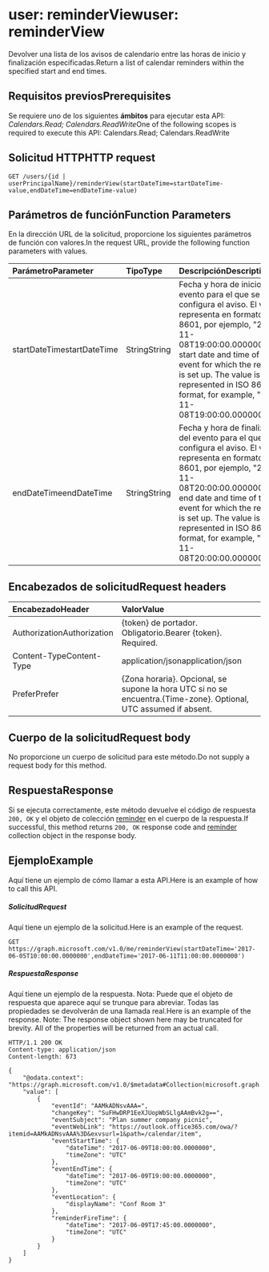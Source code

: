 # <a name="user-reminderview"></a><span data-ttu-id="a1bf0-101">user: reminderView</span><span class="sxs-lookup"><span data-stu-id="a1bf0-101">user: reminderView</span></span>
<span data-ttu-id="a1bf0-102">Devolver una lista de los avisos de calendario entre las horas de inicio y finalización especificadas.</span><span class="sxs-lookup"><span data-stu-id="a1bf0-102">Return a list of calendar reminders within the specified start and end times.</span></span> 

## <a name="prerequisites"></a><span data-ttu-id="a1bf0-103">Requisitos previos</span><span class="sxs-lookup"><span data-stu-id="a1bf0-103">Prerequisites</span></span>
<span data-ttu-id="a1bf0-104">Se requiere uno de los siguientes **ámbitos** para ejecutar esta API: *Calendars.Read; Calendars.ReadWrite*</span><span class="sxs-lookup"><span data-stu-id="a1bf0-104">One of the following scopes is required to execute this API: Calendars.Read; Calendars.ReadWrite</span></span>
## <a name="http-request"></a><span data-ttu-id="a1bf0-105">Solicitud HTTP</span><span class="sxs-lookup"><span data-stu-id="a1bf0-105">HTTP request</span></span>
<!-- { "blockType": "ignored" } -->
```http
GET /users/{id | userPrincipalName}/reminderView(startDateTime=startDateTime-value,endDateTime=endDateTime-value)
```

## <a name="function-parameters"></a><span data-ttu-id="a1bf0-106">Parámetros de función</span><span class="sxs-lookup"><span data-stu-id="a1bf0-106">Function Parameters</span></span>
<span data-ttu-id="a1bf0-107">En la dirección URL de la solicitud, proporcione los siguientes parámetros de función con valores.</span><span class="sxs-lookup"><span data-stu-id="a1bf0-107">In the request URL, provide the following function parameters with values.</span></span>

| <span data-ttu-id="a1bf0-108">Parámetro</span><span class="sxs-lookup"><span data-stu-id="a1bf0-108">Parameter</span></span>    | <span data-ttu-id="a1bf0-109">Tipo</span><span class="sxs-lookup"><span data-stu-id="a1bf0-109">Type</span></span>   |<span data-ttu-id="a1bf0-110">Descripción</span><span class="sxs-lookup"><span data-stu-id="a1bf0-110">Description</span></span>|
|:---------------|:--------|:----------|
|<span data-ttu-id="a1bf0-111">startDateTime</span><span class="sxs-lookup"><span data-stu-id="a1bf0-111">startDateTime</span></span>|<span data-ttu-id="a1bf0-112">String</span><span class="sxs-lookup"><span data-stu-id="a1bf0-112">String</span></span>|<span data-ttu-id="a1bf0-p101">Fecha y hora de inicio del evento para el que se configura el aviso. El valor se representa en formato ISO 8601, por ejemplo, "2015-11-08T19:00:00.0000000".</span><span class="sxs-lookup"><span data-stu-id="a1bf0-p101">The start date and time of the event for which the reminder is set up. The value is represented in ISO 8601 format, for example, "2015-11-08T19:00:00.0000000".</span></span>|
|<span data-ttu-id="a1bf0-115">endDateTime</span><span class="sxs-lookup"><span data-stu-id="a1bf0-115">endDateTime</span></span>|<span data-ttu-id="a1bf0-116">String</span><span class="sxs-lookup"><span data-stu-id="a1bf0-116">String</span></span>|<span data-ttu-id="a1bf0-p102">Fecha y hora de finalización del evento para el que se configura el aviso. El valor se representa en formato ISO 8601, por ejemplo, "2015-11-08T20:00:00.0000000".</span><span class="sxs-lookup"><span data-stu-id="a1bf0-p102">The end date and time of the event for which the reminder is set up. The value is represented in ISO 8601 format, for example, "2015-11-08T20:00:00.0000000".</span></span>|


## <a name="request-headers"></a><span data-ttu-id="a1bf0-119">Encabezados de solicitud</span><span class="sxs-lookup"><span data-stu-id="a1bf0-119">Request headers</span></span>
| <span data-ttu-id="a1bf0-120">Encabezado</span><span class="sxs-lookup"><span data-stu-id="a1bf0-120">Header</span></span>       | <span data-ttu-id="a1bf0-121">Valor</span><span class="sxs-lookup"><span data-stu-id="a1bf0-121">Value</span></span>|
|:-----------|:------|
| <span data-ttu-id="a1bf0-122">Authorization</span><span class="sxs-lookup"><span data-stu-id="a1bf0-122">Authorization</span></span>  | <span data-ttu-id="a1bf0-p103">{token} de portador. Obligatorio.</span><span class="sxs-lookup"><span data-stu-id="a1bf0-p103">Bearer {token}. Required.</span></span>  |
| <span data-ttu-id="a1bf0-125">Content-Type</span><span class="sxs-lookup"><span data-stu-id="a1bf0-125">Content-Type</span></span>   | <span data-ttu-id="a1bf0-126">application/json</span><span class="sxs-lookup"><span data-stu-id="a1bf0-126">application/json</span></span> |
| <span data-ttu-id="a1bf0-127">Prefer</span><span class="sxs-lookup"><span data-stu-id="a1bf0-127">Prefer</span></span> | <span data-ttu-id="a1bf0-p104">{Zona horaria}. Opcional, se supone la hora UTC si no se encuentra.</span><span class="sxs-lookup"><span data-stu-id="a1bf0-p104">{Time-zone}. Optional, UTC assumed if absent.</span></span>| 

## <a name="request-body"></a><span data-ttu-id="a1bf0-130">Cuerpo de la solicitud</span><span class="sxs-lookup"><span data-stu-id="a1bf0-130">Request body</span></span>
<span data-ttu-id="a1bf0-131">No proporcione un cuerpo de solicitud para este método.</span><span class="sxs-lookup"><span data-stu-id="a1bf0-131">Do not supply a request body for this method.</span></span>

## <a name="response"></a><span data-ttu-id="a1bf0-132">Respuesta</span><span class="sxs-lookup"><span data-stu-id="a1bf0-132">Response</span></span>

<span data-ttu-id="a1bf0-133">Si se ejecuta correctamente, este método devuelve el código de respuesta `200, OK` y el objeto de colección [reminder](../resources/reminder.md) en el cuerpo de la respuesta.</span><span class="sxs-lookup"><span data-stu-id="a1bf0-133">If successful, this method returns `200, OK` response code and [reminder](../resources/reminder.md) collection object in the response body.</span></span>

## <a name="example"></a><span data-ttu-id="a1bf0-134">Ejemplo</span><span class="sxs-lookup"><span data-stu-id="a1bf0-134">Example</span></span>
<span data-ttu-id="a1bf0-135">Aquí tiene un ejemplo de cómo llamar a esta API.</span><span class="sxs-lookup"><span data-stu-id="a1bf0-135">Here is an example of how to call this API.</span></span>
##### <a name="request"></a><span data-ttu-id="a1bf0-136">Solicitud</span><span class="sxs-lookup"><span data-stu-id="a1bf0-136">Request</span></span>
<span data-ttu-id="a1bf0-137">Aquí tiene un ejemplo de la solicitud.</span><span class="sxs-lookup"><span data-stu-id="a1bf0-137">Here is an example of the request.</span></span>
<!-- {
  "blockType": "request",
  "name": "user_reminderview"
}-->
```http
GET https://graph.microsoft.com/v1.0/me/reminderView(startDateTime='2017-06-05T10:00:00.0000000',endDateTime='2017-06-11T11:00:00.0000000')
```

##### <a name="response"></a><span data-ttu-id="a1bf0-138">Respuesta</span><span class="sxs-lookup"><span data-stu-id="a1bf0-138">Response</span></span>
<span data-ttu-id="a1bf0-p105">Aquí tiene un ejemplo de la respuesta. Nota: Puede que el objeto de respuesta que aparece aquí se trunque para abreviar. Todas las propiedades se devolverán de una llamada real.</span><span class="sxs-lookup"><span data-stu-id="a1bf0-p105">Here is an example of the response. Note: The response object shown here may be truncated for brevity. All of the properties will be returned from an actual call.</span></span>
<!-- {
  "blockType": "response",
  "truncated": true,
  "@odata.type": "microsoft.graph.reminder",
  "isCollection": true
} -->
```http
HTTP/1.1 200 OK
Content-type: application/json
Content-length: 673

{
    "@odata.context": "https://graph.microsoft.com/v1.0/$metadata#Collection(microsoft.graph.reminder)",
    "value": [
        {
            "eventId": "AAMkADNsvAAA=",
            "changeKey": "SuFHwDRP1EeXJUopWbSLlgAAmBvk2g==",
            "eventSubject": "Plan summer company picnic",
            "eventWebLink": "https://outlook.office365.com/owa/?itemid=AAMkADNsvAAA%3D&exvsurl=1&path=/calendar/item",
            "eventStartTime": {
                "dateTime": "2017-06-09T18:00:00.0000000",
                "timeZone": "UTC"
            },
            "eventEndTime": {
                "dateTime": "2017-06-09T19:00:00.0000000",
                "timeZone": "UTC"
            },
            "eventLocation": {
                "displayName": "Conf Room 3"
            },
            "reminderFireTime": {
                "dateTime": "2017-06-09T17:45:00.0000000",
                "timeZone": "UTC"
            }
        }
    ]
}
```

<!-- uuid: 8fcb5dbc-d5aa-4681-8e31-b001d5168d79
2015-10-25 14:57:30 UTC -->
<!-- {
  "type": "#page.annotation",
  "description": "user: reminderView",
  "keywords": "",
  "section": "documentation",
  "tocPath": ""
}-->
